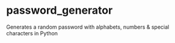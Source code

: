 # password_generator
Generates a random password with alphabets, numbers &amp; special characters in Python
